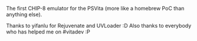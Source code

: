 The first CHIP-8 emulator for the PSVita (more like a homebrew PoC than anything else).

Thanks to yifanlu for Rejuvenate and UVLoader :D
Also thanks to everybody who has helped me on #vitadev :P
